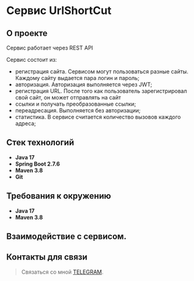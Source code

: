 # Сервис UrlShortCut

## О проекте

Сервис работает через REST API

Сервис состоит из:
- регистрация сайта. Сервисом могут пользоваться разные сайты. Каждому сайту выдается пара логин и пароль;
- авторизация. Авторизация выполняется через JWT;
- регистрация URL. После того как пользователь зарегистрировал свой сайт, он может отправлять на сайт
- ссылки и получать преобразованные ссылки;
- переадресация. Выполняется без авторизации;
- статистика. В сервисе считается количество вызовов каждого адреса;

## Стек технологий
- **Java 17**
- **Spring Boot 2.7.6**
- **Maven 3.8**
- **Git**

## Требования к окружению
- **Java 17**
- **Maven 3.8**

## Взаимодействие с сервисом.

## Контакты для связи<br>
> Связаться со мной [TELEGRAM](https://t.me/AlekseyNovoselov/).